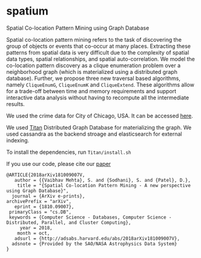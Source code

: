 spatium
=======

Spatial Co-location Pattern Mining using Graph Database


Spatial co-location pattern mining refers to the task of discovering the group of objects or events that co-occur at many places. Extracting these patterns from spatial data is very difficult due to the complexity of spatial data types, spatial relationships, and spatial auto-correlation. We model the co-location pattern discovery as a clique enumeration problem over a neighborhood graph (which is materialized using a distributed graph database). Further, we propose three new traversal based algorithms, namely `CliqueEnumG`, `CliqueEnumK` and `CliqueExtend`. These algorithms allow for a trade-off between time and memory requirements and support interactive data analysis without having to recompute all the intermediate results.


We used the crime data for City of Chicago, USA. It can be accessed [here](https://data.cityofchicago.org/Public-Safety/Crimes-2001-to-present/ijzp-q8t2). 

We used [Titan](http://thinkaurelius.github.io/titan/) Distributed Graph Database for materializing the graph. We used cassandra as the backend stroage and elasticsearch for external indexing. 

To install the dependencies, run `Titan/install.sh`


If you use our code, please cite our [paper](https://arxiv.org/abs/1810.09007)

```
@ARTICLE{2018arXiv181009007V,
   author = {{Vaibhav Mehta}, S. and {Sodhani}, S. and {Patel}, D.},
    title = "{Spatial Co-location Pattern Mining - A new perspective using Graph Database}",
  journal = {ArXiv e-prints},
archivePrefix = "arXiv",
   eprint = {1810.09007},
 primaryClass = "cs.DB",
 keywords = {Computer Science - Databases, Computer Science - Distributed, Parallel, and Cluster Computing},
     year = 2018,
    month = oct,
   adsurl = {http://adsabs.harvard.edu/abs/2018arXiv181009007V},
  adsnote = {Provided by the SAO/NASA Astrophysics Data System}
}
```

